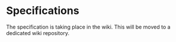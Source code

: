 # Specifications

The specification is taking place in the wiki. This will be moved to a dedicated wiki repository. 
